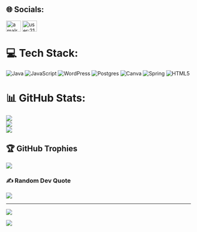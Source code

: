 
## 🌐 Socials:
<a href="https://linkedin.com/in/amalrajv02" target="blank"><img align="center" src="https://raw.githubusercontent.com/rahuldkjain/github-profile-readme-generator/master/src/images/icons/Social/linked-in-alt.svg" alt="amalrajv02" height="30" width="40" /></a> <a href="https://stackoverflow.com/users/21320469/amalraj" target="blank"><img align="center" src="https://raw.githubusercontent.com/rahuldkjain/github-profile-readme-generator/master/src/images/icons/Social/stack-overflow.svg" alt="user:21320469" height="30" width="40" /></a>

# 💻 Tech Stack:
![Java](https://img.shields.io/badge/java-%23ED8B00.svg?style=for-the-badge&logo=openjdk&logoColor=white) ![JavaScript](https://img.shields.io/badge/javascript-%23323330.svg?style=for-the-badge&logo=javascript&logoColor=%23F7DF1E) ![WordPress](https://img.shields.io/badge/WordPress-%23117AC9.svg?style=for-the-badge&logo=WordPress&logoColor=white) ![Postgres](https://img.shields.io/badge/postgres-%23316192.svg?style=for-the-badge&logo=postgresql&logoColor=white) ![Canva](https://img.shields.io/badge/Canva-%2300C4CC.svg?style=for-the-badge&logo=Canva&logoColor=white) ![Spring](https://img.shields.io/badge/spring-%236DB33F.svg?style=for-the-badge&logo=spring&logoColor=white) ![HTML5](https://img.shields.io/badge/html5-%23E34F26.svg?style=for-the-badge&logo=html5&logoColor=white)
# 📊 GitHub Stats:
![](https://github-readme-stats.vercel.app/api?username=amalrajvijayakumar&theme=dark&hide_border=false&include_all_commits=false&count_private=true)<br/>
![](https://github-readme-streak-stats.herokuapp.com/?user=amalrajvijayakumar&theme=dark&hide_border=false)<br/>
![](https://github-readme-stats.vercel.app/api/top-langs/?username=amalrajvijayakumar&theme=dark&hide_border=false&include_all_commits=false&count_private=true&layout=compact)

## 🏆 GitHub Trophies
![](https://github-profile-trophy.vercel.app/?username=amalrajvijayakumar&theme=radical&no-frame=false&no-bg=false&margin-w=4)

### ✍️ Random Dev Quote
![](https://quotes-github-readme.vercel.app/api?type=horizontal&theme=gruvbox)

---
[![](https://visitcount.itsvg.in/api?id=amalrajvijayakumar&label=Profile%20Views&color=1&icon=5&pretty=false)](https://visitcount.itsvg.in)

<a href="https://visitcount.itsvg.in">
<img src="https://visitcount.itsvg.in/api?id=amalrajvijayakumar&label=Profile%20Views&color=1&icon=5&pretty=false" />
</a>


